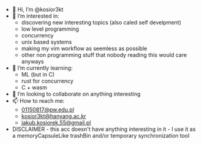 - 👋 Hi, I’m @kosior3kt
- 👀 I’m interested in:
  - discovering new interesting topics (also caled self develpment)
  - low level programming
  - concurrency
  - unix based systems
  - making my vim workflow as seemless as possible
  - other non programming stuff that nobody reading this would care anyways
- 🌱 I’m currently learning:
  - ML (but in C)
  - rust for concurrency
  - C + wasm
- 💞️ I’m looking to collaborate on anything interesting
- 📫 How to reach me:
  - 01150817@pw.edu.pl
  - kosior3kt@hanyang.ac.kr
  - jakub.kosiorek.55@gmail.pl
- DISCLAIMER - this acc doesn't have anything interesting in it - I use it as a memoryCapsuleLike trashBin and/or temporary synchronization tool 

<!---
kosior3kt/kosior3kt is a ✨ special ✨ repository because its `README.md` (this file) appears on your GitHub profile.
You can click the Preview link to take a look at your changes.
--->
